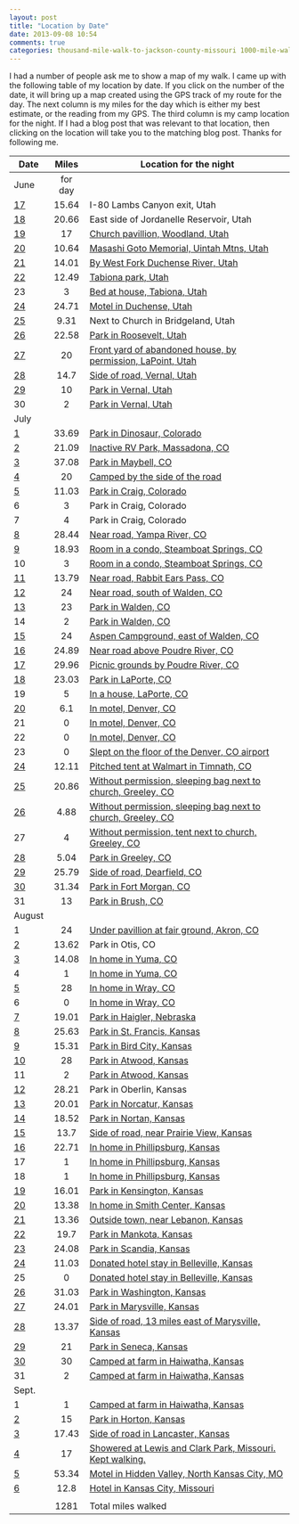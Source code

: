 ```yaml
---
layout: post
title: "Location by Date"
date: 2013-09-08 10:54
comments: true
categories: thousand-mile-walk-to-jackson-county-missouri 1000-mile-walk-to-jackson-county-missouri utah-map colorado-map kansas-map missouri-map
---
```

I had a number of people ask me to show a map of my walk.  I came up with the following table of my location by date.  If you click on the number of the date, it will bring up a map created using the GPS track of my route for the day.  The next column is my miles for the day which is either my best estimate, or the reading from my GPS.  The third column is my camp location for the night.  If I had a blog post that was relevant to that location, then clicking on the location will take you to the matching blog post.  Thanks for following me.

Date	|	  Miles 	|	  Location for the night
---------	|	:----------:	|	--------------------------------------------------
June	|	for day	|	
[17](http://www.mapmyfitness.com/workout/305208127)	|	15.64	|	I-80 Lambs Canyon exit, Utah
[18](http://www.mapmyfitness.com/workout/306246487)	|	20.66	|	East side of Jordanelle Reservoir, Utah
[19](http://www.mapmyfitness.com/workout/307025253)	|	17	|	[Church pavillion, Woodland, Utah](http://follow.claront.com/blog/2013/06/19/about-to-disappear-into-the-uintas/)
[20](http://www.mapmyfitness.com/workout/309334217)	|	10.64	|	[Masashi Goto Memorial, Uintah Mtns, Utah](http://follow.claront.com/blog/2013/06/21/by-the-duchense-river-utah/)
[21](http://www.mapmyfitness.com/workout/309334439)	|	14.01	|	[By West Fork Duchense River, Utah](http://follow.claront.com/blog/2013/06/21/by-the-duchense-river-utah/)
[22](http://www.mapmyfitness.com/workout/309333887)	|	12.49	|	[Tabiona park, Utah](http://follow.claront.com/blog/2013/06/22/sage-brush-cafe-in-tabiona-utah/)
23	|	3	|	[Bed at house, Tabiona, Utah](http://follow.claront.com/blog/2013/06/23/recuperation-day/)
[24](http://www.mapmyfitness.com/workout/310969053)	|	24.71	|	[Motel in Duchense, Utah](http://follow.claront.com/blog/2013/06/23/recuperation-day/)
[25](http://www.mapmyfitness.com/workout/311923809)	|	9.31	|	Next to Church in Bridgeland, Utah
[26](http://www.mapmyfitness.com/workout/312871523)	|	22.58	|	[Park in Roosevelt, Utah](http://follow.claront.com/blog/2013/06/26/nothern-utes/)
[27](http://www.mapmyfitness.com/workout/313552993)	|	20	|	[Front yard of abandoned house, by permission, LaPoint, Utah](http://follow.claront.com/blog/2013/06/29/vernal/)
[28](http://www.mapmyfitness.com/workout/314487963)	|	14.7	|	[Side of road, Vernal, Utah](http://follow.claront.com/blog/2013/06/29/vernal/)
[29](http://www.mapmyfitness.com/workout/315740157)	|	10	|	[Park in Vernal, Utah](http://follow.claront.com/blog/2013/06/29/vernal/)
30	|	2	|	[Park in Vernal, Utah](http://follow.claront.com/blog/2013/06/29/vernal/)
July	|		|	
[1](http://www.mapmyfitness.com/workout/316760897)	|	33.69	|	[Park in Dinosaur, Colorado](http://follow.claront.com/blog/2013/07/01/dinosaur-colorado/)
[2](http://www.mapmyfitness.com/workout/317572277)	|	21.09	|	[Inactive RV Park, Massadona, CO](http://follow.claront.com/blog/2013/07/02/blue-mountain/)
[3](http://www.mapmyfitness.com/workout/319223087)	|	37.08	|	[Park in Maybell, CO](http://follow.claront.com/blog/2013/07/07/coyote/)
[4](http://www.mapmyfitness.com/workout/319463841)	|	20	|	[Camped by the side of the road](http://follow.claront.com/blog/2013/07/07/coyote/)
[5](http://www.mapmyfitness.com/workout/322103857)	|	11.03	|	[Park in Craig, Colorado](http://follow.claront.com/blog/2013/07/07/coyote/)
6	|	3	|	Park in Craig, Colorado
7	|	4	|	Park in Craig, Colorado
[8](http://www.mapmyfitness.com/workout/322744493)	|	28.44	|	[Near road, Yampa River, CO](http://follow.claront.com/blog/2013/07/08/yampa-river/)
[9](http://www.mapmyfitness.com/workout/323431607)	|	18.93	|	[Room in a condo, Steamboat Springs, CO](http://follow.claront.com/blog/2013/07/09/steamboat-springs/)
10	|	3	|	[Room in a condo, Steamboat Springs, CO](http://follow.claront.com/blog/2013/07/09/steamboat-springs/)
[11](http://www.mapmyfitness.com/workout/325869349)	|	13.79	|	[Near road, Rabbit Ears Pass, CO](http://follow.claront.com/blog/2013/07/14/rabbit-ears-pass/)
[12](http://www.mapmyfitness.com/workout/327747253)	|	24	|	[Near road, south of Walden, CO](http://follow.claront.com/blog/2013/07/14/rabbit-ears-pass/)
[13](http://www.mapmyfitness.com/workout/327747253)	|	23	|	[Park in Walden, CO](http://follow.claront.com/blog/2013/07/14/rabbit-ears-pass/)
14	|	2	|	[Park in Walden, CO](http://follow.claront.com/blog/2013/07/14/rabbit-ears-pass/)
[15](http://www.mapmyfitness.com/workout/330428959)	|	24	|	[Aspen Campground, east of Walden, CO](http://follow.claront.com/blog/2013/07/15/rocky-mountains/)
[16](http://www.mapmyfitness.com/workout/330429421)	|	24.89	|	[Near road above Poudre River, CO](http://follow.claront.com/blog/2013/07/16/cameron-pass/)
[17](http://www.mapmyfitness.com/workout/331281859)	|	29.96	|	[Picnic grounds by Poudre River, CO](http://follow.claront.com/blog/2013/07/17/poudre-river/)
[18](http://www.mapmyfitness.com/workout/331468311)	|	23.03	|	[Park in LaPorte, CO](http://follow.claront.com/blog/2013/07/18/at-the-point-of-a-gun/)
19	|	5	|	[In a house, LaPorte, CO](http://follow.claront.com/blog/2013/07/19/wanderlust-adventures/)
[20](http://www.mapmyfitness.com/workout/332806569)	|	6.1	|	[In motel, Denver, CO](http://follow.claront.com/blog/2013/07/23/beautiful-woman/)
21	|	0	|	[In motel, Denver, CO](http://follow.claront.com/blog/2013/07/23/beautiful-woman/)
22	|	0	|	[In motel, Denver, CO](http://follow.claront.com/blog/2013/07/23/beautiful-woman/)
23	|	0	|	[Slept on the floor of the Denver, CO airport](http://follow.claront.com/blog/2013/07/23/denver-airport/)
[24](http://www.mapmyfitness.com/workout/337619977)	|	12.11	|	[Pitched tent at Walmart in Timnath, CO](http://follow.claront.com/blog/2013/07/24/walmart-camp/)
[25](http://www.mapmyfitness.com/workout/338013289)	|	20.86	|	[Without permission, sleeping bag next to church, Greeley, CO](http://follow.claront.com/blog/2013/07/28/nyamlel-family/)
[26](http://www.mapmyfitness.com/workout/338796401)	|	4.88	|	[Without permission, sleeping bag next to church, Greeley, CO](http://follow.claront.com/blog/2013/07/29/greeley/)
27	|	4	|	[Without permission, tent next to church, Greeley, CO](http://follow.claront.com/blog/2013/07/29/greeley/)
[28](http://www.mapmyfitness.com/workout/340330231)	|	5.04	|	[Park in Greeley, CO](http://follow.claront.com/blog/2013/07/29/greeley/)
[29](http://www.mapmyfitness.com/workout/341374159)	|	25.79	|	[Side of road, Dearfield, CO](http://follow.claront.com/blog/2013/07/30/dearfield-african-american-abandoned-community/)
[30](http://www.mapmyfitness.com/workout/342439527)	|	31.34	|	[Park in Fort Morgan, CO](http://follow.claront.com/blog/2013/07/31/technology-on-the-road/)
31	|	13	|	[Park in Brush, CO](http://follow.claront.com/blog/2013/08/01/exercise/)
August	|		|	
1	|	24	|	[Under pavillion at fair ground, Akron, CO](http://follow.claront.com/blog/2013/08/02/half-way/)
[2](http://www.mapmyfitness.com/workout/344859313)	|	13.62	|	Park in Otis, CO
[3](http://www.mapmyfitness.com/workout/347022655)	|	14.08	|	[In home in Yuma, CO](http://follow.claront.com/blog/2013/08/03/cemetery-visits/)
4	|	1	|	[In home in Yuma, CO](http://follow.claront.com/blog/2013/08/04/colorado-christian-cowboys/)
[5](http://www.mapmyfitness.com/workout/347726233)	|	28	|	[In home in Wray, CO](http://follow.claront.com/blog/2013/08/07/welcome-to-nebraska/)
6	|	0	|	[In home in Wray, CO](http://follow.claront.com/blog/2013/08/07/welcome-to-nebraska/)
[7](http://www.mapmyfitness.com/workout/350476081)	|	19.01	|	[Park in Haigler, Nebraska](http://follow.claront.com/blog/2013/08/07/welcome-to-nebraska/)
[8](http://www.mapmyfitness.com/workout/351309783)	|	25.63	|	[Park in St. Francis, Kansas](http://follow.claront.com/blog/2013/08/08/bank-repo-in-kansas/)
[9](http://www.mapmyfitness.com/workout/351309591)	|	15.31	|	[Park in Bird City, Kansas](http://follow.claront.com/blog/2013/08/08/cherry-creek-encampment/)
[10](http://www.mapmyfitness.com/workout/352171103)	|	28	|	[Park in Atwood, Kansas](http://follow.claront.com/blog/2013/08/11/the-hope-of-sudan/)
11	|	2	|	[Park in Atwood, Kansas](http://follow.claront.com/blog/2013/08/11/the-hope-of-sudan/)
[12](http://www.mapmyfitness.com/workout/354041995)	|	28.21	|	Park in Oberlin, Kansas
[13](http://www.mapmyfitness.com/workout/354996145)	|	20.01	|	[Park in Norcatur, Kansas](http://follow.claront.com/blog/2013/08/14/my-friend-mark/)
[14](http://www.mapmyfitness.com/workout/356582491)	|	18.52	|	[Park in Nortan, Kansas](http://follow.claront.com/blog/2013/08/14/my-friend-mark/)
[15](http://www.mapmyfitness.com/workout/356877919)	|	13.7	|	[Side of road, near Prairie View, Kansas](http://follow.claront.com/blog/2013/08/16/free-lunch/)
[16](http://www.mapmyfitness.com/workout/360009417)	|	22.71	|	[In home in Phillipsburg, Kansas](http://follow.claront.com/blog/2013/08/16/free-lunch/)
17	|	1	|	[In home in Phillipsburg, Kansas](http://follow.claront.com/blog/2013/08/17/south-sudan-story-on-blogtalkradio/)
18	|	1	|	[In home in Phillipsburg, Kansas](http://follow.claront.com/blog/2013/08/18/inspired-by-the-lost-boys-from-sudan/)
[19](http://www.mapmyfitness.com/workout/360392681)	|	16.01	|	[Park in Kensington, Kansas](http://follow.claront.com/blog/2013/08/19/best-shape-ever-maybe/)
[20](http://www.mapmyfitness.com/workout/361431815)	|	13.38	|	[In home in Smith Center, Kansas](http://follow.claront.com/blog/2013/08/20/visit-schools/)
[21](http://www.mapmyfitness.com/workout/362120709)	|	13.36	|	[Outside town, near Lebanon, Kansas](http://follow.claront.com/blog/2013/08/21/geographic-center/)
[22](http://www.mapmyfitness.com/workout/363037285)	|	19.7	|	[Park in Mankota, Kansas](http://follow.claront.com/blog/2013/08/22/steve-at-mankato-park/)
[23](http://www.mapmyfitness.com/workout/364561911)	|	24.08	|	[Park in Scandia, Kansas](http://follow.claront.com/blog/2013/08/23/republican-river-and-pawnees/)
[24](http://www.mapmyfitness.com/workout/364745273)	|	11.03	|	[Donated hotel stay in Belleville, Kansas](http://follow.claront.com/blog/2013/08/25/kind-people/)
25	|	0	|	[Donated hotel stay in Belleville, Kansas](http://follow.claront.com/blog/2013/08/25/kind-people/)
[26](http://www.mapmyfitness.com/workout/366786475)	|	31.03	|	[Park in Washington, Kansas](http://follow.claront.com/blog/2013/08/29/kansas-state-flower/)
[27](http://www.mapmyfitness.com/workout/367776921)	|	24.01	|	[Park in Marysville, Kansas](http://follow.claront.com/blog/2013/08/29/kansas-state-flower/)
[28](http://www.mapmyfitness.com/workout/368710083)	|	13.37	|	[Side of road, 13 miles east of Marysville, Kansas](http://follow.claront.com/blog/2013/08/29/kansas-state-flower/)
[29](http://www.mapmyfitness.com/workout/369539557)	|	21	|	[Park in Seneca, Kansas](http://follow.claront.com/blog/2013/08/30/fine-home/)
[30](http://www.mapmyfitness.com/workout/370303937)	|	30	|	[Camped at farm in Haiwatha, Kansas](http://follow.claront.com/blog/2013/09/02/klinefelter-farm/)
31	|	2	|	[Camped at farm in Haiwatha, Kansas](http://follow.claront.com/blog/2013/09/02/klinefelter-farm/)
Sept.	|		|	
1	|	1	|	[Camped at farm in Haiwatha, Kansas](http://follow.claront.com/blog/2013/09/02/klinefelter-farm/)
[2](http://www.mapmyfitness.com/workout/372847701)	|	15	|	[Park in Horton, Kansas](http://follow.claront.com/blog/2013/09/03/a-thing-of-honor/)
[3](http://www.mapmyfitness.com/workout/373730883)	|	17.43	|	[Side of road in Lancaster, Kansas](http://follow.claront.com/blog/2013/09/03/a-thing-of-honor/)
[4](http://www.mapmyfitness.com/workout/375055561)	|	17	|	[Showered at Lewis and Clark Park, Missouri. Kept walking.](http://follow.claront.com/blog/2013/09/04/city-that-disappeared/)
[5](http://www.mapmyfitness.com/workout/376094565)	|	53.34	|	[Motel in Hidden Valley, North Kansas City, MO](http://follow.claront.com/blog/2013/09/05/kansas-city-temple/)
[6](http://www.mapmyfitness.com/workout/378537357)	|	12.8	|	[Hotel in Kansas City, Missouri](http://follow.claront.com/blog/2013/09/06/finish-line/)
	|		|	
	|	1281	|	Total miles walked


